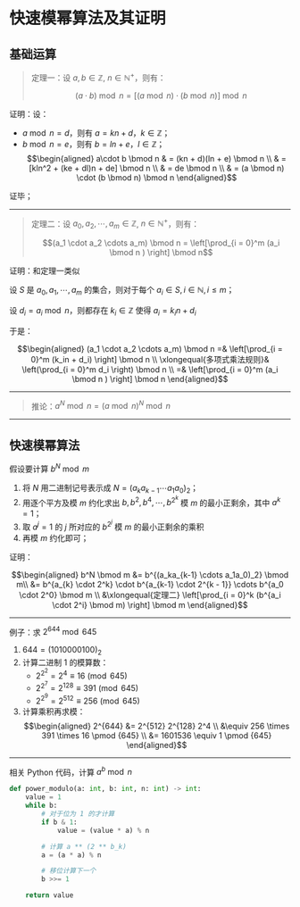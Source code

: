 # 快速模幂算法及其证明

[annotation]: [id] (eb1f26c3-1453-4aca-9d70-add1fbaf7d2d)
[annotation]: [status] (public)
[annotation]: [create_time] (2021-10-03 22:56:58)
[annotation]: [category] (数学理论)
[annotation]: [tags] (数论)
[annotation]: [comments] (true)
[annotation]: [url] (http://blog.ccyg.studio/article/eb1f26c3-1453-4aca-9d70-add1fbaf7d2d)

## 基础运算

> 定理一：设 $a, b \in \mathbb{Z}$, $n \in \mathbb{N^+}$，则有：
> 
> $$(a \cdot b) \bmod n = [(a \bmod n) \cdot (b \bmod n)] \bmod n$$

证明：设：

- $a \bmod n = d$，则有 $a = kn + d$，$k \in \mathbb{Z}$；
- $b \bmod n = e$，则有 $b = ln + e$，$l \in \mathbb{Z}$；
$$\begin{aligned}
a\cdot b \bmod n & = (kn + d)(ln + e) \bmod n \\
& = [kln^2 + (ke + dl)n + de] \bmod n \\
& = de \bmod n \\
& = (a \bmod n) \cdot (b \bmod n) \bmod n
\end{aligned}$$

证毕；

---


> 定理二：设 $a_0, a_2, \cdots, a_m \in \mathbb{Z}$, $n \in \mathbb{N^+}$，则有：
> 
> $$(a_1 \cdot a_2 \cdots a_m) \bmod n = \left[\prod_{i = 0}^m (a_i \bmod n ) \right] \bmod n$$

证明：和定理一类似

设 $S$ 是 $a_0, a_1, \cdots, a_m$ 的集合，则对于每个 $a_i \in S, i \in \mathbb{N}, i \leqslant m$；

设 $d_i = a_i \bmod n$，则都存在 $k_i \in \mathbb{Z}$ 使得 $a_i = k_in + d_i$

于是：

$$\begin{aligned}
(a_1 \cdot a_2 \cdots a_m) \bmod n =&  \left[\prod_{i = 0}^m (k_in + d_i) \right] \bmod n \\
\xlongequal{多项式乘法规则}& \left(\prod_{i = 0}^m  d_i \right) \bmod n \\
=& \left[\prod_{i = 0}^m (a_i \bmod n ) \right] \bmod n
\end{aligned}$$

---

> 推论：$a^N \bmod n = (a \bmod n)^N \bmod n$

---

## 快速模幂算法

假设要计算 $b^N \bmod m$

1. 将 $N$ 用二进制记号表示成 $N = (a_ka_{k-1} \cdots a_1a_0)_2$；
2. 用逐个平方及模 $m$ 约化求出 $b, b^2, b^4, \cdots, b^{2^k}$ 模 $m$ 的最小正剩余，其中 $a^k = 1$；
3. 取 $a^j = 1$ 的 $j$ 所对应的 $b^{2^j}$ 模 $m$ 的最小正剩余的乘积
4. 再模 $m$ 约化即可；

证明：

$$\begin{aligned}
b^N \bmod m &= b^{(a_ka_{k-1} \cdots a_1a_0)_2} \bmod m\\
&= b^{a_{k} \cdot 2^k} \cdot b^{a_{k-1} \cdot 2^{k - 1}} \cdots b^{a_0 \cdot 2^0} \bmod m \\
&\xlongequal{定理二} \left[\prod_{i = 0}^k (b^{a_i \cdot 2^i} \bmod m) \right]  \bmod m
\end{aligned}$$

----

例子：求 $2^{644} \bmod 645$

1. $644 = (1010000100)_2$
2. 计算二进制 $1$ 的模算数：
    - $2^{2^2} = 2^{4} \equiv 16 \pmod {645}$
    - $2^{2^7} = 2^{128} \equiv 391 \pmod {645}$
    - $2^{2^9} = 2^{512} \equiv 256 \pmod {645}$
3. 计算乘积再求模：
$$\begin{aligned}
2^{644} &= 2^{512} 2^{128} 2^4 \\
&\equiv 256 \times 391 \times 16 \pmod {645} \\
&= 1601536 \equiv 1 \pmod {645}
\end{aligned}$$

---

相关 Python 代码，计算 $a^b \bmod n$


```python
def power_modulo(a: int, b: int, n: int) -> int:
    value = 1
    while b:
        # 对于位为 1 的才计算
        if b & 1:
            value = (value * a) % n

        # 计算 a ** (2 ** b_k)
        a = (a * a) % n

        # 移位计算下一个
        b >>= 1

    return value
```
